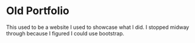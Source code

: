 # Old Portfolio
This used to be a website I used to showcase what I did. I stopped midway through because I figured I could use bootstrap.
